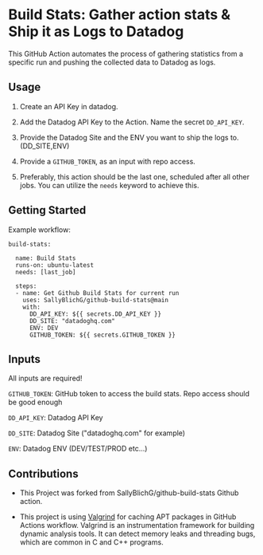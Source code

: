 # Build Stats: Gather action stats & Ship it as Logs to Datadog

This GitHub Action automates the process of gathering statistics from a specific run and pushing the collected data to Datadog as logs.

## Usage

1. Create an API Key in datadog.

2. Add the Datadog API Key to the Action. Name the secret `DD_API_KEY`.

3. Provide the Datadog Site and the ENV you want to ship the logs to. (DD_SITE,ENV)

4. Provide a `GITHUB_TOKEN`, as an input with repo access.

5. Preferably, this action should be the last one, scheduled after all other jobs. You can utilize the `needs` keyword to achieve this.

## Getting Started

Example workflow:

    build-stats:

      name: Build Stats
      runs-on: ubuntu-latest
      needs: [last_job]
    
      steps:
      - name: Get Github Build Stats for current run
        uses: SallyBlichG/github-build-stats@main
        with: 
          DD_API_KEY: ${{ secrets.DD_API_KEY }}
          DD_SITE: "datadoghq.com"
          ENV: DEV
          GITHUB_TOKEN: ${{ secrets.GITHUB_TOKEN }}


## Inputs
All inputs are required!

`GITHUB_TOKEN`: GitHub token to access the build stats. Repo access should be good enough

`DD_API_KEY`: Datadog API Key

`DD_SITE`: Datadog Site ("datadoghq.com" for example)

`ENV`: Datadog ENV (DEV/TEST/PROD etc...)

## Contributions
* This Project was forked from SallyBlichG/github-build-stats Github action.

* This project is using [Valgrind](https://valgrind.org/) for caching APT packages in GitHub Actions workflow.
  Valgrind is an instrumentation framework for building dynamic analysis tools. It can detect memory leaks and threading bugs, which are common in C and C++ programs.

